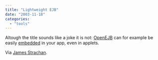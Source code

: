 ```yaml
---
title: "Lightweight EJB"
date: "2003-11-18"
categories: 
  - "tools"
---
```


Altough the title sounds like a joke it is not: [OpenEJB](http://openejb.sourceforge.net/) can for example be easily [embedded](http://openejb.sourceforge.net/embedded.html) in your app, even in applets.

Via [James Strachan](http://radio.weblogs.com/0112098/2003/11/17.html#a410).
